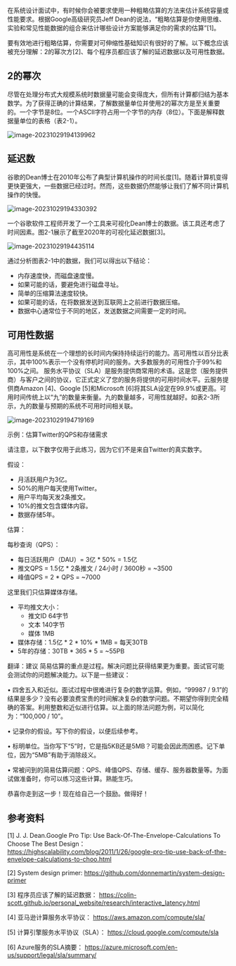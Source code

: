 在系统设计面试中，有时候你会被要求使用一种粗略估算的方法来估计系统容量或性能要求。根据Google高级研究员Jeff Dean的说法，“粗略估算是你使用思维、实验和常见性能数据的组合来估计哪些设计方案能够满足你的需求的估算”[1]。

要有效地进行粗略估算，你需要对可伸缩性基础知识有很好的了解。以下概念应该被充分理解：2的幂次方[2]、每个程序员都应该了解的延迟数据以及可用性数据。

## 2的幂次

尽管在处理分布式大规模系统时数据量可能会变得庞大，但所有计算都归结为基本数学。为了获得正确的计算结果，了解数据量单位并使用2的幂次方是至关重要的。一个字节是8位。一个ASCII字符占用一个字节的内存（8位）。下面是解释数据量单位的表格（表2-1）。

![image-20231029194139962](https://s2.loli.net/2023/10/29/pLUwSDuNqh7mYIA.png)

## 延迟数

谷歌的Dean博士在2010年公布了典型计算机操作的时间长度[1]。随着计算机变得更快更强大，一些数据已经过时。然而，这些数据仍然能够让我们了解不同计算机操作的快慢。 

![image-20231029194330392](https://s2.loli.net/2023/10/29/2fUhIY9ml5QZ6Bd.png)

一个谷歌软件工程师开发了一个工具来可视化Dean博士的数据。该工具还考虑了时间因素。图2-1展示了截至2020年的可视化延迟数据[3]。

![image-20231029194435114](https://s2.loli.net/2023/10/29/csLJT8tKWlboMq5.png)

通过分析图表2-1中的数据，我们可以得出以下结论：
- 内存速度快，而磁盘速度慢。
- 如果可能的话，要避免进行磁盘寻址。
- 简单的压缩算法速度较快。
- 如果可能的话，在将数据发送到互联网上之前进行数据压缩。
- 数据中心通常位于不同的地区，发送数据之间需要一定的时间。

## 可用性数据
高可用性是系统在一个理想的长时间内保持持续运行的能力。高可用性以百分比表示，其中100%表示一个没有停机时间的服务。大多数服务的可用性介于99%和100%之间。
服务水平协议（SLA）是服务提供商常用的术语。这是您（服务提供商）与客户之间的协议，它正式定义了您的服务将提供的可用时间水平。云服务提供商Amazon [4]、Google [5]和Microsoft [6]将其SLA设定在99.9%或更高。可用时间传统上以“九”的数量来衡量。九的数量越多，可用性就越好。如表2-3所示，九的数量与预期的系统不可用时间相关联。

![image-20231029194719169](https://s2.loli.net/2023/10/29/cHt89ZPfOw4m2Ib.png)

示例：估算Twitter的QPS和存储需求

请注意，以下数字仅用于此练习，因为它们不是来自Twitter的真实数字。

假设：
* 月活跃用户为3亿。
* 50%的用户每天使用Twitter。
* 用户平均每天发2条推文。
* 10%的推文包含媒体内容。
* 数据存储5年。

估算：

每秒查询（QPS）：
* 每日活跃用户（DAU）= 3亿 * 50% = 1.5亿
* 推文QPS = 1.5亿 * 2条推文 / 24小时 / 3600秒 = ~3500
* 峰值QPS = 2 * QPS = ~7000

这里我们只估算媒体存储。
* 平均推文大小：
  * 推文ID 64字节
  * 文本 140字节
  * 媒体 1MB
* 媒体存储：1.5亿 * 2 * 10% * 1MB = 每天30TB
* 5年的存储：30TB * 365 * 5 = ~55PB



翻译：建议
简易估算的重点是过程。解决问题比获得结果更为重要。面试官可能会测试你的问题解决能力。以下是一些建议：

• 四舍五入和近似。面试过程中很难进行复杂的数学运算。例如，“99987 / 9.1”的结果是多少？没有必要浪费宝贵的时间解决复杂的数学问题。不期望你得到完全精确的答案。利用整数和近似进行估算。以上面的除法问题为例，可以简化为：“100,000 / 10”。

• 记录你的假设。写下你的假设，以便后续参考。

• 标明单位。当你写下“5”时，它是指5KB还是5MB？可能会因此而困惑。记下单位，因为“5MB”有助于消除歧义。

• 常被问到的简易估算问题：QPS、峰值QPS、存储、缓存、服务器数量等。为面试做准备时，你可以练习这些计算。熟能生巧。

恭喜你走到这一步！现在给自己一个鼓励。做得好！

## 参考资料

[1] J. J. Dean.Google Pro Tip: Use Back-Of-The-Envelope-Calculations To Choose The Best Design：
   https://highscalability.com/blog/2011/1/26/google-pro-tip-use-back-of-the-envelope-calculations-to-choo.html

[2] System design primer:
   https://github.com/donnemartin/system-design-primer

[3] 程序员应该了解的延迟数据：
   https://colin-scott.github.io/personal_website/research/interactive_latency.html

[4] 亚马逊计算服务水平协议：
   https://aws.amazon.com/compute/sla/

[5] 计算引擎服务水平协议（SLA）：
   https://cloud.google.com/compute/sla

[6] Azure服务的SLA摘要：
   https://azure.microsoft.com/en-us/support/legal/sla/summary/
